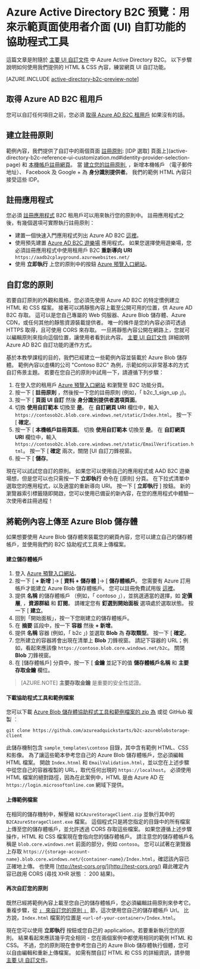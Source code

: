 <properties
    pageTitle="Azure Active Directory B2C 預覽︰頁面 UI 自訂協助程式工具 | Microsoft Azure"
    description="用來示範 Azure Active Directory B2C 中頁面 UI 自訂功能的協助程式工具"
    services="active-directory-b2c"
    documentationCenter=""
    authors="swkrish"
    manager="msmbaldwin"
    editor="curtand"/>

<tags
    ms.service="active-directory-b2c"
    ms.workload="identity"
    ms.tgt_pltfrm="na"
    ms.devlang="na"
    ms.topic="article"
    ms.date="10/08/2015"
    ms.author="swkrish"/>

# Azure Active Directory B2C 預覽︰用來示範頁面使用者介面 (UI) 自訂功能的協助程式工具

這篇文章是附隨於 [主要 UI 自訂文件](active-directory-b2c-reference-ui-customization.md) 中 Azure Active Directory B2C。  以下步驟說明如何使用我們提供的 HTML & CSS 內容，練習網頁 UI 自訂功能。

[AZURE.INCLUDE [active-directory-b2c-preview-note](../../includes/active-directory-b2c-preview-note.md)]

## 取得 Azure AD B2C 租用戶

您可以自訂任何項目之前，您必須 [取得 Azure AD B2C 租用戶](active-directory-b2c-get-started.md) 如果沒有的話。

## 建立註冊原則

範例內容，我們提供了自訂中的兩個頁面 [註冊原則](active-directory-b2c-reference-policies.md#how-to-create-a-sign-up-policy): [IDP 選取] 頁面上](active-directory-b2c-reference-ui-customization.md#identity-provider-selection-page) 和 [本機帳戶註冊網頁](active-directory-b2c-reference-ui-customization.md#local-account-sign-up-page)。  當 [建立您的註冊原則](active-directory-b2c-reference-policies.md#how-to-create-a-sign-up-policy), ，新增本機帳戶 （電子郵件地址）、 Facebook 及 Google + 為 **身分識別提供者**。  我們的範例 HTML 內容只接受這些 IDP。

## 註冊應用程式

您必須 [註冊應用程式](active-directory-b2c-app-registration.md) B2C 租用戶可以用來執行您的原則中。  註冊應用程式之後，有幾個選項可實際執行註冊原則：

- 建置一個快速入門應用程式列出 Azure AD B2C [這裡](active-directory-b2c-overview.md#getting-started)。
- 使用預先建置 [Azure AD B2C 遊樂場](https://aadb2cplayground.azurewebsites.net) 應用程式。  如果您選擇使用遊樂場，您必須註冊應用程式中使用租用戶 B2C **重新導向 URI** `https://aadb2cplayground.azurewebsites.net/`
- 使用 **立即執行** 上您的原則中的按鈕 [Azure 預覽入口網站](https://portal.azure.com)。

## 自訂您的原則

若要自訂原則的外觀和風格，您必須先使用 Azure AD B2C 的特定慣例建立 HTML 和 CSS 檔案。  接著可以將靜態內容上載至公開可用的位置，供 Azure AD B2C 存取。  這可以是您自己專屬的 Web 伺服器、Azure Blob 儲存體、Azure CDN，或任何其他的靜態資源裝載提供者。  唯一的條件是您的內容必須可透過 HTTPS 取得，且可使用 CORS 來存取。  一旦將靜態內容公開在網路上，您就可以編輯原則來指向這個位置，讓使用者看到此內容。   [主要 UI 自訂文件](active-directory-b2c-reference-ui-customization.md) 詳細說明 Azure AD B2C 自訂功能的運作方式。  

基於本教學課程的目的，我們已經建立一些範例內容並裝載於 Azure Blob 儲存體。  範例內容以虛構的公司 "Contoso B2C" 為例，示範如何以非常基本的方式自訂佈景主題。  若要在您自己的原則中試用一下，請遵循下列步驟：

1. 在登入您的租用戶 [Azure 預覽入口網站](https://portal.azure.com) 和瀏覽至 B2C 功能分頁。
2. 按一下 [ **註冊原則** ，然後按一下您的註冊原則 (例如，「 b2c_1_sign_up 」)。
3. 按一下 [ **頁面 UI 自訂** 然後 **身分識別提供者選項頁面**。
4. 切換 **使用自訂範本** 切換至 **是**。 在 **自訂網頁 URI** 欄位中，輸入 `https://contosob2c.blob.core.windows.net/static/Index.html`。 按一下 [ **確定**。
5. 按一下 [ **本機帳戶註冊頁面**。 切換 **使用自訂範本** 切換至 **是**。 在 **自訂網頁 URI** 欄位中，輸入 `https://contosob2c.blob.core.windows.net/static/EmailVerification.html`。 按一下 [ **確定** 兩次，關閉 [UI 自訂刀鋒視窗。
6. 按一下 [ **儲存**。

現在可以試試您自訂的原則。  如果您可以使用自己的應用程式或 AAD B2C 遊樂場想，但是您可以也只需按一下 **立即執行** 命令在 [原則] 分頁。  在下拉式清單中選取您的應用程式，以及適當的重新導向 URI。 按一下 [ **立即執行** ] 按鈕。  新的瀏覽器索引標籤隨即開啟，您可以使用已備妥的新內容，在您的應用程式中體驗一次使用者註冊過程！

## 將範例內容上傳至 Azure Blob 儲存體

如果想要使用 Azure Blob 儲存體來裝載您的網頁內容，您可以建立自己的儲存體帳戶，並使用我們的 B2C 協助程式工具來上傳檔案。  

#### 建立儲存體帳戶

1. 登入 [Azure 預覽入口網站](https://portal.azure.com/)。
2. 按一下 [ **+ 新增** ]-> [ **資料 + 儲存體** ]-> [ **儲存體帳戶**。 您需要有  Azure 訂用帳戶才能建立 Azure Blob 儲存體帳戶。 您可以註冊免費試用版 [這裡](https://azure.microsoft.com/pricing/free-trial/)。
3. 提供 **名稱** 的儲存體帳戶 （例如，「 contoso 」），並挑選適當的選擇，如 **定價層**, ，**資源群組** 和 **訂閱**。 請確定您有 **釘選到開始面板** 選項處於選取狀態。 按一下 [ **建立**。
4. 回到「開始面板」，按一下您剛建立的儲存體帳戶。
5. 在 **摘要** 區段中，按一下 **容器** 然後 **+ 新增**。
6. 提供 **名稱** 容器 (例如，「 b2c 」) 並選取 **Blob** 為 **存取類型**。 按一下 [ **確定**。
7. 您所建立的容器將會出現在清單上 **Blob** 刀鋒視窗。 請記下容器的 URL；例如，看起來應該像 `https://contoso.blob.core.windows.net/b2c`。 關閉 **Blob** 刀鋒視窗。
8. 在 [儲存體帳戶] 分頁中，按一下 [ **金鑰** 並記下的值 **儲存體帳戶名稱** 和 **主要存取金鑰** 欄位。

> [AZURE.NOTE]
    **主要存取金鑰** 是重要的安全性認證。

#### 下載協助程式工具和範例檔案

您可以下載 [Azure Blob 儲存體協助程式工具和範例檔案的.zip 為](https://github.com/azureadquickstarts/b2c-azureblobstorage-client/archive/master.zip) 或從 GitHub 複製 ︰

```
git clone https://github.com/azureadquickstarts/b2c-azureblobstorage-client
```

此儲存機制包含 `sample_templates\contoso` 目錄，其中含有範例 HTML、CSS 和影像。  為了讓這些範本參考您自己的 Azure Blob 儲存體帳戶，您必須編輯 HTML 檔案。  開啟 `Index.htnml` 和 `EmailValidation.html`，並以您在上述步驟中從您自己的容器複製的 URL，取代任何出現的 `https://localhost`。  必須使用 HTML 檔案的絕對路徑，因為在此案例中，HTML 是由 Azure AD 在 `https://login.microsoftonline.com` 網域下提供。

#### 上傳範例檔案

在相同的儲存機制中，解壓縮 `B2CAzureStorageClient.zip` 並執行其中的 `B2CAzureStorageClient.exe` 檔案。  這個程式只是將您指定的目錄中的所有檔案上傳至您的儲存體帳戶，並允許透過 CORS 存取這些檔案。  如果您遵循上述步驟操作，HTML 和 CSS 檔案現在會指向您的儲存體帳戶。  請注意您的儲存體帳戶名稱是 `blob.core.windows.net` 前面的部分，例如 `contoso`。  您可以試著在瀏覽器上存取 `https://{storage-account-name}.blob.core.windows.net/{container-name}/Index.html`，確認該內容已正確地上傳。 也使用 [http://test-cors.org/](http://test-cors.org/) 藉此確定內容已啟用 CORS (尋找 XHR 狀態 ︰ 200 結果)。

#### 再次自訂您的原則

既然已經將範例內容上載至您自己的儲存體帳戶，您必須編輯註冊原則來參考它。  重複步驟，從 [」 來自訂您的原則 」](#customize-your-policy) 節，這次使用您自己的儲存體帳戶 Url。  比方說，`Index.html` 檔案的位置是 `<url-of-your-container>/Index.html`。  
        
現在您可以使用 **立即執行** 按鈕或您自己的 applicaition，若要重新執行您的原則。  結果看起來應該幾乎完全相同 - 您在兩個案例中都使用相同的範例 HTML 和 CSS。  不過，您的原則現在會參考您自己的 Azure Blob 儲存體執行個體，您可以自由編輯和重新上傳檔案。  如需有關自訂 HTML 和 CSS 的詳細資訊，請參閱 [主要 UI 自訂文件](active-directory-b2c-reference-ui-customization.md)。


